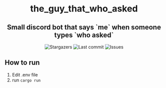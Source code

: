 <div align="center">
    <h1>the_guy_that_who_asked</h1>
    <h2>Small discord bot that says `me` when someone types `who asked`</h2>
</div>

<div align="center">
  <img alt="Stargazers" src="https://img.shields.io/github/stars/budchirp/the_guy_that_who_asked?style=for-the-badge&colorA=0b1221&colorB=ff8e8e" />
  <img alt="Last commit" src="https://img.shields.io/github/last-commit/budchirp/the_guy_that_who_asked?style=for-the-badge&colorA=0b1221&colorB=BDB0E4" />
  <img alt="Issues" src="https://img.shields.io/github/issues/budchirp/the_guy_that_who_asked?style=for-the-badge&colorA=0b1221&colorB=FBC19D" />
</div>

## How to run

1. Edit .env file
2. run `cargo run`

